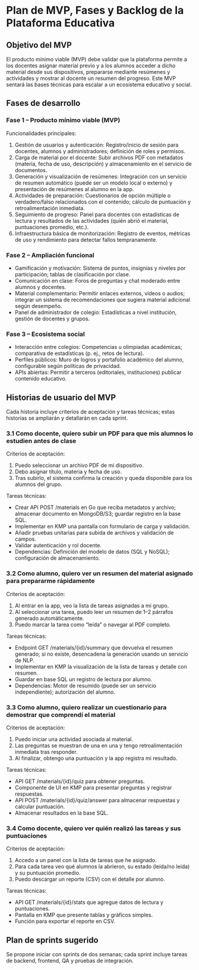 # Plan de MVP, Fases y Backlog de la Plataforma Educativa

## Objetivo del MVP

El producto mínimo viable (MVP) debe validar que la plataforma permite a los docentes asignar material previo y a los alumnos acceder a dicho material desde sus dispositivos, prepararse mediante resúmenes y actividades y mostrar al docente un resumen del progreso. Este MVP sentará las bases técnicas para escalar a un ecosistema educativo y social.

## Fases de desarrollo

### Fase 1 – Producto mínimo viable (MVP)

Funcionalidades principales:

1. Gestión de usuarios y autenticación: Registro/inicio de sesión para docentes, alumnos y administradores; definición de roles y permisos.
1. Carga de material por el docente: Subir archivos PDF con metadatos (materia, fecha de uso, descripción) y almacenamiento en el servicio de documentos.
1. Generación y visualización de resúmenes: Integración con un servicio de resumen automático (puede ser un modelo local o externo) y presentación de resúmenes al alumno en la app.
1. Actividades de preparación: Cuestionarios de opción múltiple o verdadero/falso relacionados con el contenido; cálculo de puntuación y retroalimentación inmediata.
1. Seguimiento de progreso: Panel para docentes con estadísticas de lectura y resultados de las actividades (quién abrió el material, puntuaciones promedio, etc.).
1. Infraestructura básica de monitorización: Registro de eventos, métricas de uso y rendimiento para detectar fallos tempranamente.

### Fase 2 – Ampliación funcional

- Gamificación y motivación: Sistema de puntos, insignias y niveles por participación; tablas de clasificación por clase.
- Comunicación en clase: Foros de preguntas y chat moderado entre alumnos y docentes.
- Material complementario: Permitir enlaces externos, vídeos o audios; integrar un sistema de recomendaciones que sugiera material adicional según desempeño.
- Panel de administrador de colegio: Estadísticas a nivel institución, gestión de docentes y grupos.

### Fase 3 – Ecosistema social

- Interacción entre colegios: Competencias u olimpiadas académicas; comparativa de estadísticas (p. ej., retos de lectura).
- Perfiles públicos: Muro de logros y portafolio académico del alumno, configurable según políticas de privacidad.
- APIs abiertas: Permitir a terceros (editoriales, instituciones) publicar contenido educativo.

## Historias de usuario del MVP

Cada historia incluye criterios de aceptación y tareas técnicas; estas historias se ampliarán y detallarán en cada sprint.

### 3.1 Como docente, quiero subir un PDF para que mis alumnos lo estudien antes de clase

Criterios de aceptación:

1. Puedo seleccionar un archivo PDF de mi dispositivo.
1. Debo asignar título, materia y fecha de uso.
1. Tras subirlo, el sistema confirma la creación y queda disponible para los alumnos del grupo.

Tareas técnicas:

- Crear API POST /materials en Go que reciba metadatos y archivo; almacenar documento en MongoDB/S3; guardar registro en la base SQL.
- Implementar en KMP una pantalla con formulario de carga y validación.
- Añadir pruebas unitarias para subida de archivos y validación de campos.
- Validar autenticación y rol docente.
- Dependencias: Definición del modelo de datos (SQL y NoSQL); configuración de almacenamiento.

### 3.2 Como alumno, quiero ver un resumen del material asignado para prepararme rápidamente

Criterios de aceptación:

1. Al entrar en la app, veo la lista de tareas asignadas a mi grupo.
1. Al seleccionar una tarea, puedo leer un resumen de 1–2 párrafos generado automáticamente.
1. Puedo marcar la tarea como “leída” o navegar al PDF completo.

Tareas técnicas:

- Endpoint GET /materials/{id}/summary que devuelva el resumen generado; si no existe, desencadena la generación usando un servicio de NLP.
- Implementar en KMP la visualización de la lista de tareas y detalle con resumen.
- Guardar en base SQL un registro de lectura por alumno.
- Dependencias: Motor de resumido (puede ser un servicio independiente); autorización del alumno.

### 3.3 Como alumno, quiero realizar un cuestionario para demostrar que comprendí el material

Criterios de aceptación:

1. Puedo iniciar una actividad asociada al material.
1. Las preguntas se muestran de una en una y tengo retroalimentación inmediata tras responder.
1. Al finalizar, obtengo una puntuación y la app registra mi resultado.

Tareas técnicas:

- API GET /materials/{id}/quiz para obtener preguntas.
- Componente de UI en KMP para presentar preguntas y registrar respuestas.
- API POST /materials/{id}/quiz/answer para almacenar respuestas y calcular puntuación.
- Almacenar resultados en la base SQL.

### 3.4 Como docente, quiero ver quién realizó las tareas y sus puntuaciones

Criterios de aceptación:

1. Accedo a un panel con la lista de tareas que he asignado.
1. Para cada tarea veo qué alumnos la abrieron, su estado (leída/no leída) y su puntuación promedio.
1. Puedo descargar un reporte (CSV) con el detalle por alumno.

Tareas técnicas:

- API GET /materials/{id}/stats que agregue datos de lectura y puntuaciones.
- Pantalla en KMP que presente tablas y gráficos simples.
- Función para exportar el reporte en CSV.

## Plan de sprints sugerido

Se propone iniciar con sprints de dos semanas; cada sprint incluye tareas de backend, frontend, QA y pruebas de integración.
